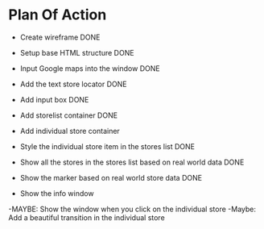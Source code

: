 # Plan Of Action

- Create wireframe DONE
- Setup base HTML structure DONE
- Input Google maps into the window DONE
- Add the text store locator DONE
- Add input box DONE
- Add storelist container DONE
- Add individual store container
- Style the individual store item in the stores list DONE
- Show all the stores in the stores list based on real world data DONE
- Show the marker based on real world store data DONE

- Show the info window

-MAYBE: Show the window when you click on the individual store
-Maybe: Add a beautiful transition in the individual store